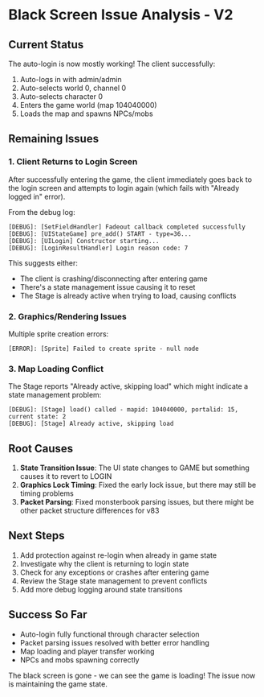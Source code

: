 # Black Screen Issue Analysis - V2

## Current Status
The auto-login is now mostly working! The client successfully:
1. Auto-logs in with admin/admin
2. Auto-selects world 0, channel 0  
3. Auto-selects character 0
4. Enters the game world (map 104040000)
5. Loads the map and spawns NPCs/mobs

## Remaining Issues

### 1. Client Returns to Login Screen
After successfully entering the game, the client immediately goes back to the login screen and attempts to login again (which fails with "Already logged in" error).

From the debug log:
```
[DEBUG]: [SetFieldHandler] Fadeout callback completed successfully
[DEBUG]: [UIStateGame] pre_add() START - type=36...
[DEBUG]: [UILogin] Constructor starting...
[DEBUG]: [LoginResultHandler] Login reason code: 7
```

This suggests either:
- The client is crashing/disconnecting after entering game
- There's a state management issue causing it to reset
- The Stage is already active when trying to load, causing conflicts

### 2. Graphics/Rendering Issues
Multiple sprite creation errors:
```
[ERROR]: [Sprite] Failed to create sprite - null node
```

### 3. Map Loading Conflict
The Stage reports "Already active, skipping load" which might indicate a state management problem:
```
[DEBUG]: [Stage] load() called - mapid: 104040000, portalid: 15, current state: 2
[DEBUG]: [Stage] Already active, skipping load
```

## Root Causes

1. **State Transition Issue**: The UI state changes to GAME but something causes it to revert to LOGIN
2. **Graphics Lock Timing**: Fixed the early lock issue, but there may still be timing problems
3. **Packet Parsing**: Fixed monsterbook parsing issues, but there might be other packet structure differences for v83

## Next Steps

1. Add protection against re-login when already in game state
2. Investigate why the client is returning to login state
3. Check for any exceptions or crashes after entering game
4. Review the Stage state management to prevent conflicts
5. Add more debug logging around state transitions

## Success So Far
- Auto-login fully functional through character selection
- Packet parsing issues resolved with better error handling
- Map loading and player transfer working
- NPCs and mobs spawning correctly

The black screen is gone - we can see the game is loading! The issue now is maintaining the game state.